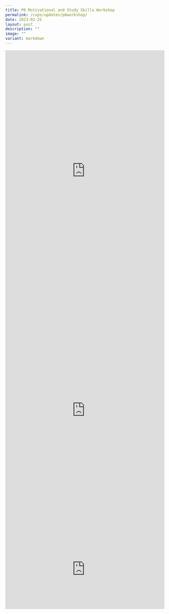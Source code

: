 ```yaml
---
title: P6 Motivational and Study Skills Workshop
permalink: /cvps/updates/p6workshop/
date: 2023-02-25
layout: post
description: ""
image: ""
variant: markdown
---
```

<iframe allow="autoplay; clipboard-write; encrypted-media; picture-in-picture; web-share" allowfullscreen="true" frameborder="0" scrolling="no" style="border:none;overflow:hidden" height="753" width="500" src="https://www.facebook.com/plugins/post.php?href=https%3A%2F%2Fwww.facebook.com%2Fcompassvalepri%2Fposts%2Fpfbid08u8KzPVQmwXBSqHcRaTMDVTdPzmfQoEZD8RD6m2FRpfbNsGBBnZ1sz4snconzpucl&amp;show_text=true&amp;width=500"></iframe>
<br>
<iframe allow="autoplay; clipboard-write; encrypted-media; picture-in-picture; web-share" allowfullscreen="true" frameborder="0" scrolling="no" style="border:none;overflow:hidden" height="747" width="500" src="https://www.facebook.com/plugins/post.php?href=https%3A%2F%2Fwww.facebook.com%2Fcompassvalepri%2Fposts%2Fpfbid07FZtbpTWcTt4YRqCDbqRg2Sxt6Cr2mjcMLrPiPAuRGNbppg8xbe73w1ou9Ys8t1ql&amp;show_text=true&amp;width=500"></iframe>
<br>
<iframe allow="autoplay; clipboard-write; encrypted-media; picture-in-picture; web-share" allowfullscreen="true" frameborder="0" scrolling="no" style="border:none;overflow:hidden" height="250" width="500" src="https://www.facebook.com/plugins/post.php?href=https%3A%2F%2Fwww.facebook.com%2Fcompassvalepri%2Fposts%2Fpfbid0VSPdd693Rrw5SGKCLreAQn2oSutBDxrs6Kc4q1QocUwiPyUAvJyhqu42AFR9mBktl&amp;show_text=true&amp;width=500"></iframe>

